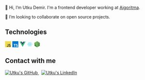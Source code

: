 👋 Hi, I’m Utku Demir. I'm a frontend developer working at [Aigoritma](https://aigoritma.ai/).

💞️ I’m looking to collaborate on open source projects.

## Technologies

<code><img height="20" src="https://raw.githubusercontent.com/github/explore/80688e429a7d4ef2fca1e82350fe8e3517d3494d/topics/javascript/javascript.png"></code>
<code><img height="20" src="https://raw.githubusercontent.com/github/explore/80688e429a7d4ef2fca1e82350fe8e3517d3494d/topics/typescript/typescript.png"></code>
<code><img height="20" src="https://raw.githubusercontent.com/github/explore/80688e429a7d4ef2fca1e82350fe8e3517d3494d/topics/vue/vue.png"></code>
<code><img height="20" src="https://raw.githubusercontent.com/github/explore/80688e429a7d4ef2fca1e82350fe8e3517d3494d/topics/react/react.png"></code>
<code><img height="20" src="https://raw.githubusercontent.com/github/explore/80688e429a7d4ef2fca1e82350fe8e3517d3494d/topics/nodejs/nodejs.png"></code>

## Contact with me

<a href="https://github.com/utkdmr/">
  <img alt="Utku's GitHub" height="25" src="https://raw.githubusercontent.com/peterthehan/peterthehan/master/assets/github.svg" />
</a>&nbsp;
<a href="https://www.linkedin.com/in/utkudemir/">
  <img alt="Utku's LinkedIn" height="25" src="https://raw.githubusercontent.com/peterthehan/peterthehan/master/assets/linkedin.svg" />
</a>
